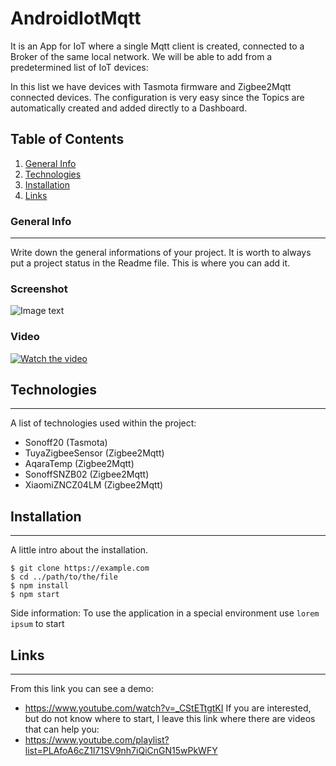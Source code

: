 # AndroidIotMqtt
It is an App for IoT where a single Mqtt client is created, connected to a Broker of the same local network. We will be able to add from a predetermined list of IoT devices:

In this list we have devices with Tasmota firmware and Zigbee2Mqtt connected devices. The configuration is very easy since the Topics are automatically created and added directly to a Dashboard. 


## Table of Contents
1. [General Info](#general-info)
2. [Technologies](#technologies)
3. [Installation](#installation)
4. [Links](#links)
### General Info
***
Write down the general informations of your project. It is worth to always put a project status in the Readme file. This is where you can add it. 
### Screenshot
![Image text](https://www.united-internet.de/fileadmin/user_upload/Brands/Downloads/Logo_IONOS_by.jpg)
### Video
[![Watch the video](https://img.youtube.com/vi/T-D1KVIuvjA/maxresdefault.jpg)](https://www.youtube.com/watch?v=_CStETtgtKI)
## Technologies
***
A list of technologies used within the project:
* Sonoff20 (Tasmota)
* TuyaZigbeeSensor (Zigbee2Mqtt)
* AqaraTemp (Zigbee2Mqtt)
* SonoffSNZB02 (Zigbee2Mqtt)
* XiaomiZNCZ04LM (Zigbee2Mqtt)
## Installation
***
A little intro about the installation. 
```
$ git clone https://example.com
$ cd ../path/to/the/file
$ npm install
$ npm start
```
Side information: To use the application in a special environment use ```lorem ipsum``` to start
## Links
***
From this link you can see a demo:
* https://www.youtube.com/watch?v=_CStETtgtKI
If you are interested, but do not know where to start, I leave this link where there are videos that can help you:
* https://www.youtube.com/playlist?list=PLAfoA6cZ1I71SV9nh7iQiCnGN15wPkWFY
